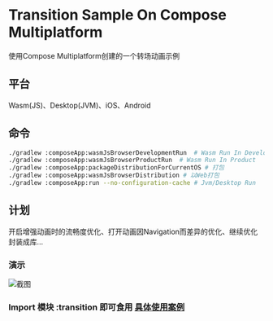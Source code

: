 # Transition Sample On Compose Multiplatform

使用Compose Multiplatform创建的一个转场动画示例

## 平台
Wasm(JS)、Desktop(JVM)、iOS、Android

## 命令
```bash
./gradlew :composeApp:wasmJsBrowserDevelopmentRun  # Wasm Run In Development
./gradlew :composeApp:wasmJsBrowserProductRun  # Wasm Run In Product
./gradlew :composeApp:packageDistributionForCurrentOS # 打包
./gradlew :composeApp:wasmJsBrowserDistribution # 以Web打包
./gradlew :composeApp:run --no-configuration-cache # Jvm/Desktop Run
```

## 计划
开启增强动画时的流畅度优化、打开动画因Navigation而差异的优化、继续优化封装成库...

### 演示
![截图](/src/shot.jpg)

### Import 模块 :transition 即可食用 [具体使用案例](https://github.com/Chiu-xaH/HFUT-Schedule)